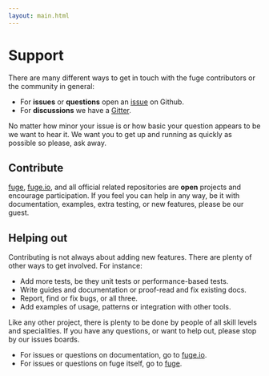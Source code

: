 ```yaml
---
layout: main.html
---
```


# Support
There are many different ways to get in touch with the fuge contributors or the community in general:

- For __issues__ or __questions__ open an [issue][] on Github.
- For __discussions__ we have a [Gitter][].

No matter how minor your issue is or how basic your question appears to be we want to hear it. We want you to get
up and running as quickly as possible so please, ask away.

## Contribute
[fuge][], [fuge.io][], and all official related repositories are __open__ projects and encourage participation. If you feel you can help in any way, be it with documentation, examples, extra testing, or new features, please be our guest.

## Helping out
Contributing is not always about adding new features. There are plenty of other ways to get involved. For instance:

- Add more tests, be they unit tests or performance-based tests.
- Write guides and documentation or proof-read and fix existing docs.
- Report, find or fix bugs, or all three.
- Add examples of usage, patterns or integration with other tools.

Like any other project, there is plenty to be done by people of all skill levels and specialities.
If you have any questions, or want to help out, please stop by our issues boards.

- For issues or questions on documentation, go to [fuge.io][org_issues].
- For issues or questions on fuge itself, go to [fuge][code_issues].

[issue]: https://github.com/apparatus/fuge/issues/new
[Gitter]: https://gitter.im/apparatus/fuge
[fuge]: https://github.com/apparatus/fuge
[fuge.io]: https://github.com/apparatus/fuge.io
[code_issues]: https://github.com/apparatus/fuge/issues
[org_issues]: https://github.com/apparatus/fuge.io/issues
